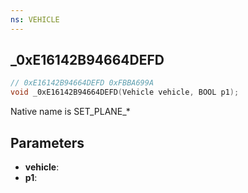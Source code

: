 ```yaml
---
ns: VEHICLE
---
```

## _0xE16142B94664DEFD

```c
// 0xE16142B94664DEFD 0xFBBA699A
void _0xE16142B94664DEFD(Vehicle vehicle, BOOL p1);
```

Native name is SET_PLANE_*


## Parameters
* **vehicle**: 
* **p1**: 

